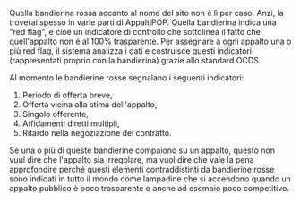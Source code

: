Quella bandierina rossa accanto al nome del sito non è lì per caso. Anzi, la troverai spesso in varie parti di AppaltiPOP. Quella bandierina indica una "red flag", e cioè un indicatore di controllo che sottolinea il fatto che quell'appalto non è al 100% trasparente. Per assegnare a ogni appalto una o più red flag, il sistema analizza i dati e costruisce questi indicatori (rappresentati proprio con la bandierina) grazie allo standard OCDS.

Al momento le bandierine rosse segnalano i seguenti indicatori:

1. Periodo di offerta breve,
2. Offerta vicina alla stima dell'appalto,
3. Singolo offerente,
4. Affidamenti diretti multipli,
5. Ritardo nella negoziazione del contratto.

Se una o più di queste bandierine compaiono su un appalto, questo non vuul dire che l'appalto sia irregolare, ma vuol dire che vale la pena approfondire perché questi elementi contraddistinti da bandierine rosse sono indicati in tutto il mondo come lampadine che si accendono quando un appalto pubblico è poco trasparente o anche ad esempio poco competitivo.
